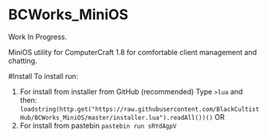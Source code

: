 # BCWorks_MiniOS

Work In Progress.

MiniOS utility for ComputerCraft 1.8 for comfortable client management and chatting.

#Install
To install run:
1. For install from installer from GitHub (recommended)
Type ```>lua``` and then:
```loadstring(http.get("https://raw.githubusercontent.com/BlackCultistHub/BCWorks_MiniOS/master/installer.lua").readAll())()```
OR
2. For install from pastebin
```pastebin run sRYdAgpV```
